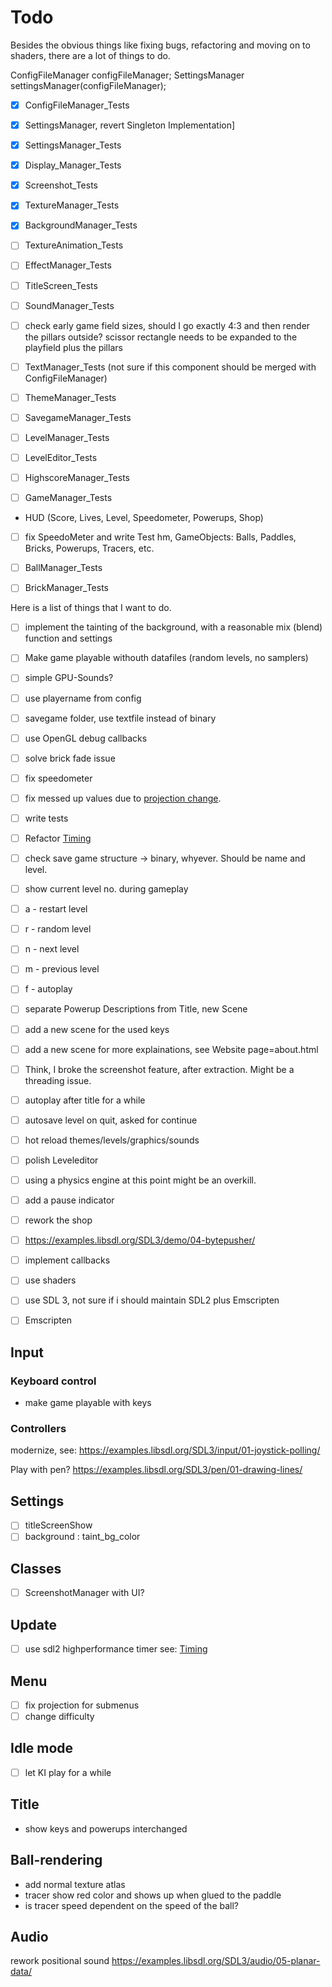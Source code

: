 # Todo

Besides the obvious things like fixing bugs, refactoring and moving on to shaders,
there are a lot of things to do.

ConfigFileManager configFileManager;
SettingsManager settingsManager(configFileManager);

- [X] ConfigFileManager_Tests
- [X] SettingsManager, revert Singleton Implementation]
- [X] SettingsManager_Tests
- [X] Display_Manager_Tests
- [X] Screenshot_Tests
- [X] TextureManager_Tests
- [X] BackgroundManager_Tests

- [ ] TextureAnimation_Tests
- [ ] EffectManager_Tests
- [ ] TitleScreen_Tests
- [ ] SoundManager_Tests
- [ ] check early game field sizes, should I go exactly 4:3 and then render the pillars outside?
      scissor rectangle needs to be expanded to the playfield plus the pillars
- [ ] TextManager_Tests (not sure if this component should be merged with ConfigFileManager)
- [ ] ThemeManager_Tests

- [ ] SavegameManager_Tests
- [ ] LevelManager_Tests
- [ ] LevelEditor_Tests
- [ ] HighscoreManager_Tests
- [ ] GameManager_Tests

- HUD (Score, Lives, Level, Speedometer, Powerups, Shop)
- [ ] fix SpeedoMeter and write Test
hm, GameObjects: Balls, Paddles, Bricks, Powerups, Tracers, etc.

- [ ] BallManager_Tests
- [ ] BrickManager_Tests

Here is a list of things that I want to do.

- [ ] implement the tainting of the background, with a reasonable mix (blend) function and settings
- [ ] Make game playable withouth datafiles (random levels, no samplers)
- [ ] simple GPU-Sounds?
- [ ] use playername from config
- [ ] savegame folder, use textfile instead of binary
- [ ] use OpenGL debug callbacks
- [ ] solve brick fade issue
- [ ] fix speedometer
- [ ] fix messed up values due to [projection change](Refactoring/Projection.md).
- [ ] write tests
- [ ] Refactor [Timing](Refactoring/Timing.md)
- [ ] check save game structure -> binary, whyever. Should be name and level.
- [ ] show current level no.  during gameplay
- [ ] a - restart level
- [ ] r - random level
- [ ] n - next level
- [ ] m - previous level
- [ ] f - autoplay
- [ ] separate Powerup Descriptions from Title, new Scene
- [ ] add a new scene for the used keys
- [ ] add a new scene for more explainations, see Website page=about.html
- [ ] Think, I broke the screenshot feature, after extraction. Might be a threading issue.
- [ ] autoplay after title for a while
- [ ] autosave level on quit, asked for continue
- [ ] hot reload themes/levels/graphics/sounds
- [ ] polish Leveleditor
- [ ] using a physics engine at this point might be an overkill.
- [ ] add a pause indicator
- [ ] rework the shop
- [ ] https://examples.libsdl.org/SDL3/demo/04-bytepusher/

- [ ] implement callbacks

- [ ] use shaders
- [ ] use SDL 3, not sure if i should maintain SDL2 plus Emscripten
- [ ] Emscripten

## Input

### Keyboard control

- make game playable with keys

### Controllers

modernize, see:
https://examples.libsdl.org/SDL3/input/01-joystick-polling/

Play with pen?
https://examples.libsdl.org/SDL3/pen/01-drawing-lines/

## Settings

- [ ] titleScreenShow
- [ ] background : taint_bg_color

## Classes

- [ ] ScreenshotManager with UI?

## Update

- [ ] use sdl2 highperformance timer
see: [Timing](Refactoring/Timing.md)

## Menu

- [ ] fix projection for submenus
- [ ] change difficulty

## Idle mode

- [ ] let KI play for a while

## Title

- show keys and powerups interchanged

## Ball-rendering

- add normal texture atlas
- tracer show red color and shows up when glued to the paddle
- is tracer speed dependent on the speed of the ball?

## Audio

rework positional sound
https://examples.libsdl.org/SDL3/audio/05-planar-data/
